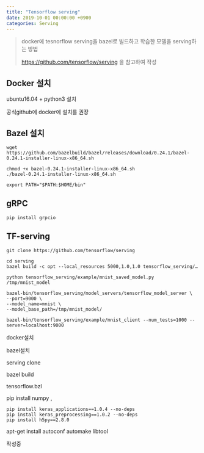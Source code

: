 ```yaml
---
title: "Tensorflow serving"
date: 2019-10-01 00:00:00 +0900
categories: Serving
---
```


> docker에 tesnorflow serving을 bazel로 빌드하고 학습한 모델을 serving하는 방법 
>
> <https://github.com/tensorflow/serving> 을 참고하여 작성

## Docker 설치

ubuntu16.04 + python3 설치

공식github에 docker에 설치를 권장

## Bazel 설치

```
wget https://github.com/bazelbuild/bazel/releases/download/0.24.1/bazel-0.24.1-installer-linux-x86_64.sh
```

```
chmod +x bazel-0.24.1-installer-linux-x86_64.sh
./bazel-0.24.1-installer-linux-x86_64.sh
```

```
export PATH="$PATH:$HOME/bin"
```

## gRPC

```
pip install grpcio
```



## TF-serving

```
git clone https://github.com/tensorflow/serving
```

```
cd serving
bazel build -c opt --local_resources 5000,1.0,1.0 tensorflow_serving/…
```

```
python tensorflow_serving/example/mnist_saved_model.py /tmp/mnist_model
```

```
bazel-bin/tensorflow_serving/model_servers/tensorflow_model_server \
--port=9000 \
--model_name=mnist \ 
--model_base_path=/tmp/mnist_model/
```

```
bazel-bin/tensorflow_serving/example/mnist_client --num_tests=1000 --server=localhost:9000
```

docker설치

bazel설치

serving clone

bazel build

tensorflow.bzl

pip install numpy ,

```
pip install keras_applications==1.0.4 --no-deps
pip install keras_preprocessing==1.0.2 --no-deps
pip install h5py==2.8.0
```

apt-get install autoconf automake libtool   

작성중